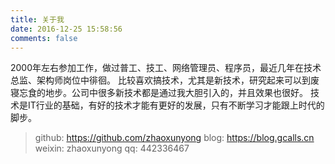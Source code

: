 ```yaml
---
title: 关于我
date: 2016-12-25 15:58:56
comments: false
---
```

2000年左右参加工作，做过普工、技工、网络管理员、程序员，最近几年在技术总监、架构师岗位中徘徊。
比较喜欢搞技术，尤其是新技术，研究起来可以到废寝忘食的地步。公司中很多新技术都是通过我大胆引入的，并且效果也很好。
技术是IT行业的基础，有好的技术才能有更好的发展，只有不断学习才能跟上时代的脚步。

> github: https://github.com/zhaoxunyong
>   blog: https://blog.gcalls.cn
> weixin: zhaoxunyong
>     qq: 442336467

